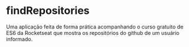 # findRepositories
Uma aplicação feita de forma prática acompanhando o curso gratuito de ES6 da Rocketseat que mostra os repositórios do github de um usuário informado.
